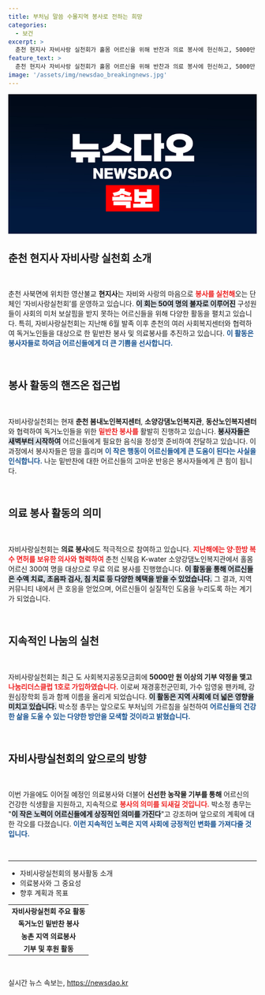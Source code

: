 ```yaml
---
title: 부처님 말씀 수몰지역 봉사로 전하는 희망
categories:
  - 보건
excerpt: >
  춘천 현지사 자비사랑 실천회가 홀몸 어르신을 위해 반찬과 의료 봉사에 헌신하고, 5000만 원 기부로 나눔리더스클럽 1호에 가입했습니다. 이들의 따뜻한 활동이 지역사회를 변화시키고 있습니다!
feature_text: >
  춘천 현지사 자비사랑 실천회가 홀몸 어르신을 위해 반찬과 의료 봉사에 헌신하고, 5000만 원 기부로 나눔리더스클럽 1호에 가입했습니다. 이들의 따뜻한 활동이 지역사회를 변화시키고 있습니다!
image: '/assets/img/newsdao_breakingnews.jpg'
---
```


<p><img src="/assets/img/newsdao_breakingnews.jpg" alt="bookingtag 속보" /></p>

<h2 data-ke-size="size26">춘천 현지사 자비사랑 실천회 소개</h2>

<p data-ke-size="size16">&nbsp;</p>

<p data-ke-size="size16">춘천 사북면에 위치한 영산불교 <b>현지사</b>는 자비와 사랑의 마음으로 <b><span style="color: #ee2323;">봉사를 실천해</span></b>오는 단체인 ‘자비사랑실천회’를 운영하고 있습니다. <b><span style="background-color: #21538527;">이 회는 50여 명의 불자로 이루어진</span></b> 구성원들이 사회의 미처 보살핌을 받지 못하는 어르신들을 위해 다양한 활동을 펼치고 있습니다. 특히, 자비사랑실천회는 지난해 6월 발족 이후 춘천의 여러 사회복지센터와 협력하여 독거노인들을 대상으로 한 밑반찬 봉사 및 의료봉사를 추진하고 있습니다. <b><span style="color: #1a5490;">이 활동은 봉사자들로 하여금 어르신들에게 더 큰 기쁨을 선사합니다.</span></b></p>

<p data-ke-size="size16">&nbsp;</p>

<h2 data-ke-size="size26">봉사 활동의 핸즈온 접근법</h2>

<p data-ke-size="size16">&nbsp;</p>

<p data-ke-size="size16">자비사랑실천회는 현재 <b>춘천 봄내노인복지센터</b>, <b>소양강댐노인복지관</b>, <b>동산노인복지센터</b>와 협력하여 독거노인들을 위한 <b><span style="color: #ee2323;">밑반찬 봉사를</span></b> 활발히 진행하고 있습니다. <b><span style="background-color: #21538527;">봉사자들은 새벽부터 시작하여</span></b> 어르신들에게 필요한 음식을 정성껏 준비하여 전달하고 있습니다. 이 과정에서 봉사자들은 땀을 흘리며 <b><span style="color: #1a5490;">이 작은 행동이 어르신들에게 큰 도움이 된다는 사실을 인식합니다.</span></b> 나눈 밑반찬에 대한 어르신들의 고마운 반응은 봉사자들에게 큰 힘이 됩니다.</p>

<p data-ke-size="size16">&nbsp;</p>

<h2 data-ke-size="size26">의료 봉사 활동의 의미</h2>

<p data-ke-size="size16">&nbsp;</p>

<p data-ke-size="size16">자비사랑실천회는 <b>의료 봉사</b>에도 적극적으로 참여하고 있습니다. <b><span style="color: #ee2323;">지난해에는 양·한방 복수 면허를 보유한 의사와 협력하여</span></b> 춘천 신북읍 K-water 소양강댐노인복지관에서 홀몸 어르신 300여 명을 대상으로 무료 의료 봉사를 진행했습니다. <b><span style="background-color: #21538527;">이 활동을 통해 어르신들은 수액 치료, 초음파 검사, 침 치료 등 다양한 혜택을 받을 수 있었습니다.</span></b> 그 결과, 지역 커뮤니티 내에서 큰 호응을 얻었으며, 어르신들이 실질적인 도움을 누리도록 하는 계기가 되었습니다.</p>

<p data-ke-size="size16">&nbsp;</p>

<h2 data-ke-size="size26">지속적인 나눔의 실천</h2>

<p data-ke-size="size16">&nbsp;</p>

<p data-ke-size="size16">자비사랑실천회는 최근 도 사회복지공동모금회에 <b>5000만 원 이상의 기부 약정을 맺고</b> <b><span style="color: #ee2323;">나눔리더스클럽 1호로 가입하였습니다.</span></b> 이로써 재경홍천군민회, 가수 임영웅 팬카페, 강원심장학회 등과 함께 이름을 올리게 되었습니다. <b><span style="background-color: #21538527;">이 활동은 지역 사회에 더 넓은 영향을 미치고 있습니다.</span></b> 박소정 총무는 앞으로도 부처님의 가르침을 실천하여 <b><span style="color: #1a5490;">어르신들의 건강한 삶을 도울 수 있는 다양한 방안을 모색할 것이라고 밝혔습니다.</span></b></p>

<p data-ke-size="size16">&nbsp;</p>

<h2 data-ke-size="size26">자비사랑실천회의 앞으로의 방향</h2>

<p data-ke-size="size16">&nbsp;</p>

<p data-ke-size="size16">이번 가을에도 이어질 예정인 의료봉사와 더불어 <b>신선한 농작물 기부를 통해</b> 어르신의 건강한 식생활을 지원하고, 지속적으로 <b><span style="color: #ee2323;">봉사의 의미를 되새길 것입니다.</span></b> 박소정 총무는 "<b><span style="background-color: #21538527;">이 작은 노력이 어르신들에게 상징적인 의미를 가진다</span></b>"고 강조하며 앞으로의 계획에 대한 각오를 다졌습니다. <b><span style="color: #1a5490;">이런 지속적인 노력은 지역 사회에 긍정적인 변화를 가져다줄 것입니다.</span></b></p>

<p data-ke-size="size16">&nbsp;</p>

<hr />

<ul>
    <li>자비사랑실천회의 봉사활동 소개</li>
    <li>의료봉사와 그 중요성</li>
    <li>향후 계획과 목표</li>
</ul>

<table>
    <tr>
        <td style="text-align: center; height: 17px;"><b>자비사랑실천회 주요 활동</b></td>
    </tr>
    <tr>
        <td style="text-align: center; height: 17px;"><b>독거노인 밑반찬 봉사</b></td>
    </tr>
    <tr>
        <td style="text-align: center; height: 17px;"><b>농촌 지역 의료봉사</b></td>
    </tr>
    <tr>
        <td style="text-align: center; height: 17px;"><b>기부 및 후원 활동</b></td>
    </tr>
</table>

<p data-ke-size="size16">&nbsp;</p>
실시간 뉴스 속보는, <a href="https://newsdao.kr" rel="dofollow">https://newsdao.kr</a>


